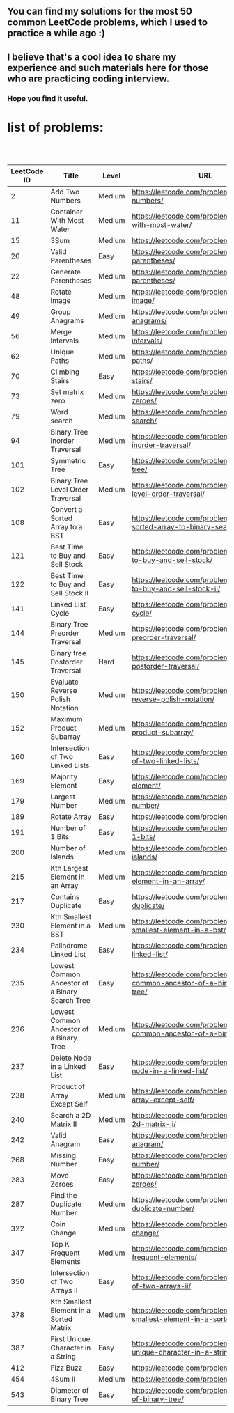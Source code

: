 
## You can find my solutions for the most 50 common LeetCode problems, which I used to practice a while ago :)

## I believe that's a cool idea to share my experience and such materials here for those who are practicing coding interview.

### Hope you find it useful.


# list of problems:
<br>
<br>

| LeetCode ID | Title |  Level | URL |
| ------------- | ------------- | ------------- | ------------- |
| 2 | Add Two Numbers |  Medium | https://leetcode.com/problems/add-two-numbers/ |
| 11 | Container With Most Water |  Medium | https://leetcode.com/problems/container-with-most-water/ |
| 15 | 3Sum |  Medium | https://leetcode.com/problems/3sum/ |
| 20 | Valid Parentheses |  Easy | https://leetcode.com/problems/valid-parentheses/ |
| 22 | Generate Parentheses |  Medium | https://leetcode.com/problems/generate-parentheses/ |
| 48 | Rotate Image |  Medium | https://leetcode.com/problems/rotate-image/ |
| 49 | Group Anagrams |  Medium | https://leetcode.com/problems/group-anagrams/ |
| 56 | Merge Intervals |  Medium | https://leetcode.com/problems/merge-intervals/ |
| 62 | Unique Paths |  Medium | https://leetcode.com/problems/unique-paths/ |
| 70 | Climbing Stairs |  Easy | https://leetcode.com/problems/climbing-stairs/ |
| 73 | Set matrix zero |  Medium | https://leetcode.com/problems/set-matrix-zeroes/ |
| 79 | Word search |  Medium | https://leetcode.com/problems/word-search/ |
| 94 | Binary Tree Inorder Traversal |  Medium | https://leetcode.com/problems/binary-tree-inorder-traversal/ |
| 101 | Symmetric Tree |  Easy | https://leetcode.com/problems/symmetric-tree/ |
| 102 | Binary Tree Level Order Traversal |  Medium | https://leetcode.com/problems/binary-tree-level-order-traversal/ |
| 108 | Convert a Sorted Array to a BST |  Easy | https://leetcode.com/problems/convert-sorted-array-to-binary-search-tree/ |
| 121 | Best Time to Buy and Sell Stock |  Easy | https://leetcode.com/problems/best-time-to-buy-and-sell-stock/ |
| 122 | Best Time to Buy and Sell Stock II |  Easy | https://leetcode.com/problems/best-time-to-buy-and-sell-stock-ii/ |
| 141 | Linked List Cycle |  Easy | https://leetcode.com/problems/linked-list-cycle/ |
| 144 | Binary Tree Preorder Traversal |  Medium | https://leetcode.com/problems/binary-tree-preorder-traversal/ |
| 145 | Binary tree Postorder Traversal |  Hard | https://leetcode.com/problems/binary-tree-postorder-traversal/ |
| 150 | Evaluate Reverse Polish Notation |  Medium | https://leetcode.com/problems/evaluate-reverse-polish-notation/ |
| 152 | Maximum Product Subarray |  Medium | https://leetcode.com/problems/maximum-product-subarray/ |
| 160 | Intersection of Two Linked Lists |  Easy | https://leetcode.com/problems/intersection-of-two-linked-lists/ |
| 169 | Majority Element |  Easy | https://leetcode.com/problems/majority-element/ |
| 179 | Largest Number |  Medium | https://leetcode.com/problems/largest-number/ |
| 189 | Rotate Array |  Easy | https://leetcode.com/problems/rotate-array/ |
| 191 | Number of 1 Bits |  Easy | https://leetcode.com/problems/number-of-1-bits/ |
| 200 | Number of Islands |  Medium | https://leetcode.com/problems/number-of-islands/ |
| 215 | Kth Largest Element in an Array |  Medium | https://leetcode.com/problems/kth-largest-element-in-an-array/ |
| 217 | Contains Duplicate |  Easy | https://leetcode.com/problems/contains-duplicate/ |
| 230 | Kth Smallest Element in a BST |  Medium | https://leetcode.com/problems/kth-smallest-element-in-a-bst/ |
| 234 | Palindrome Linked List |  Easy | https://leetcode.com/problems/palindrome-linked-list/ |
| 235 | Lowest Common Ancestor of a Binary Search Tree |  Easy | https://leetcode.com/problems/lowest-common-ancestor-of-a-binary-search-tree/ |
| 236 | Lowest Common Ancestor of a Binary Tree |  Medium | https://leetcode.com/problems/lowest-common-ancestor-of-a-binary-tree/ |
| 237 | Delete Node in a Linked List |  Easy | https://leetcode.com/problems/delete-node-in-a-linked-list/ |
| 238 | Product of Array Except Self |  Medium | https://leetcode.com/problems/product-of-array-except-self/ |
| 240 | Search a 2D Matrix II |  Medium | https://leetcode.com/problems/search-a-2d-matrix-ii/ |
| 242 | Valid Anagram |  Easy | https://leetcode.com/problems/valid-anagram/ |
| 268 | Missing Number |  Easy | https://leetcode.com/problems/missing-number/ |
| 283 | Move Zeroes |  Easy | https://leetcode.com/problems/move-zeroes/ |
| 287 | Find the Duplicate Number |  Medium | https://leetcode.com/problems/find-the-duplicate-number/ |
| 322 | Coin Change |  Medium | https://leetcode.com/problems/coin-change/ |
| 347 | Top K Frequent Elements |  Medium | https://leetcode.com/problems/top-k-frequent-elements/ |
| 350 | Intersection of Two Arrays II |  Easy | https://leetcode.com/problems/intersection-of-two-arrays-ii/ |
| 378 | Kth Smallest Element in a Sorted Matrix |  Medium | https://leetcode.com/problems/kth-smallest-element-in-a-sorted-matrix/ |
| 387 | First Unique Character in a String |  Easy | https://leetcode.com/problems/first-unique-character-in-a-string/ |
| 412 | Fizz Buzz |  Easy | https://leetcode.com/problems/fizz-buzz/ |
| 454 | 4Sum II |  Medium | https://leetcode.com/problems/4sum-ii/ |
| 543 | Diameter of Binary Tree |  Easy | https://leetcode.com/problems/diameter-of-binary-tree/ |

<!-- TABLE_GENERATE_END -->
